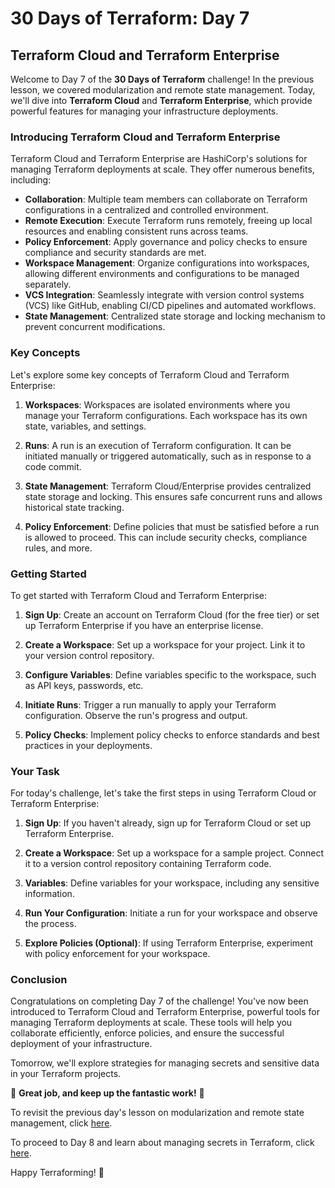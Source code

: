
# 30 Days of Terraform: Day 7

## Terraform Cloud and Terraform Enterprise

Welcome to Day 7 of the **30 Days of Terraform** challenge! In the previous lesson, we covered modularization and remote state management. Today, we'll dive into **Terraform Cloud** and **Terraform Enterprise**, which provide powerful features for managing your infrastructure deployments.

### Introducing Terraform Cloud and Terraform Enterprise

Terraform Cloud and Terraform Enterprise are HashiCorp's solutions for managing Terraform deployments at scale. They offer numerous benefits, including:

- **Collaboration**: Multiple team members can collaborate on Terraform configurations in a centralized and controlled environment.
- **Remote Execution**: Execute Terraform runs remotely, freeing up local resources and enabling consistent runs across teams.
- **Policy Enforcement**: Apply governance and policy checks to ensure compliance and security standards are met.
- **Workspace Management**: Organize configurations into workspaces, allowing different environments and configurations to be managed separately.
- **VCS Integration**: Seamlessly integrate with version control systems (VCS) like GitHub, enabling CI/CD pipelines and automated workflows.
- **State Management**: Centralized state storage and locking mechanism to prevent concurrent modifications.

### Key Concepts

Let's explore some key concepts of Terraform Cloud and Terraform Enterprise:

1. **Workspaces**: Workspaces are isolated environments where you manage your Terraform configurations. Each workspace has its own state, variables, and settings.

2. **Runs**: A run is an execution of Terraform configuration. It can be initiated manually or triggered automatically, such as in response to a code commit.

3. **State Management**: Terraform Cloud/Enterprise provides centralized state storage and locking. This ensures safe concurrent runs and allows historical state tracking.

4. **Policy Enforcement**: Define policies that must be satisfied before a run is allowed to proceed. This can include security checks, compliance rules, and more.

### Getting Started

To get started with Terraform Cloud and Terraform Enterprise:

1. **Sign Up**: Create an account on Terraform Cloud (for the free tier) or set up Terraform Enterprise if you have an enterprise license.

2. **Create a Workspace**: Set up a workspace for your project. Link it to your version control repository.

3. **Configure Variables**: Define variables specific to the workspace, such as API keys, passwords, etc.

4. **Initiate Runs**: Trigger a run manually to apply your Terraform configuration. Observe the run's progress and output.

5. **Policy Checks**: Implement policy checks to enforce standards and best practices in your deployments.

### Your Task

For today's challenge, let's take the first steps in using Terraform Cloud or Terraform Enterprise:

1. **Sign Up**: If you haven't already, sign up for Terraform Cloud or set up Terraform Enterprise.

2. **Create a Workspace**: Set up a workspace for a sample project. Connect it to a version control repository containing Terraform code.

3. **Variables**: Define variables for your workspace, including any sensitive information.

4. **Run Your Configuration**: Initiate a run for your workspace and observe the process.

5. **Explore Policies (Optional)**: If using Terraform Enterprise, experiment with policy enforcement for your workspace.

### Conclusion

Congratulations on completing Day 7 of the challenge! You've now been introduced to Terraform Cloud and Terraform Enterprise, powerful tools for managing Terraform deployments at scale. These tools will help you collaborate efficiently, enforce policies, and ensure the successful deployment of your infrastructure.

Tomorrow, we'll explore strategies for managing secrets and sensitive data in your Terraform projects.

🌟 **Great job, and keep up the fantastic work!** 🌟

To revisit the previous day's lesson on modularization and remote state management, click [here](../06_Day_Modularization_Remote_State/06_day_modularization_remote_state.md).

To proceed to Day 8 and learn about managing secrets in Terraform, click [here](../08_Day_Managing_Secrets/08_day_managing_secrets.md).

Happy Terraforming! 🚀
